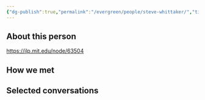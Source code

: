 ```yaml
---
{"dg-publish":true,"permalink":"/evergreen/people/steve-whittaker/","title":"Program Director","tags":["people","ERL_2025_meeting"]}
---
```


## About this person

https://ilp.mit.edu/node/63504

## How we met


## Selected conversations
